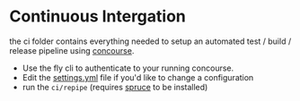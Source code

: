 # Continuous Intergation

the ci folder contains everything needed to setup an automated test / build / release pipeline using [concourse](https://concourse-ci.org/).
- Use the fly cli to authenticate to your running concourse.
- Edit the [settings.yml](./settings.yml) file if you'd like to change a configuration
- run the `ci/repipe` (requires [spruce](https://github.com/geofffranks/spruce/releases) to be installed)
